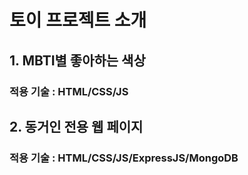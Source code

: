 # 토이 프로젝트 소개
## 1. MBTI별 좋아하는 색상 
### 적용 기술 : HTML/CSS/JS
## 2. 동거인 전용 웹 페이지
### 적용 기술 : HTML/CSS/JS/ExpressJS/MongoDB
